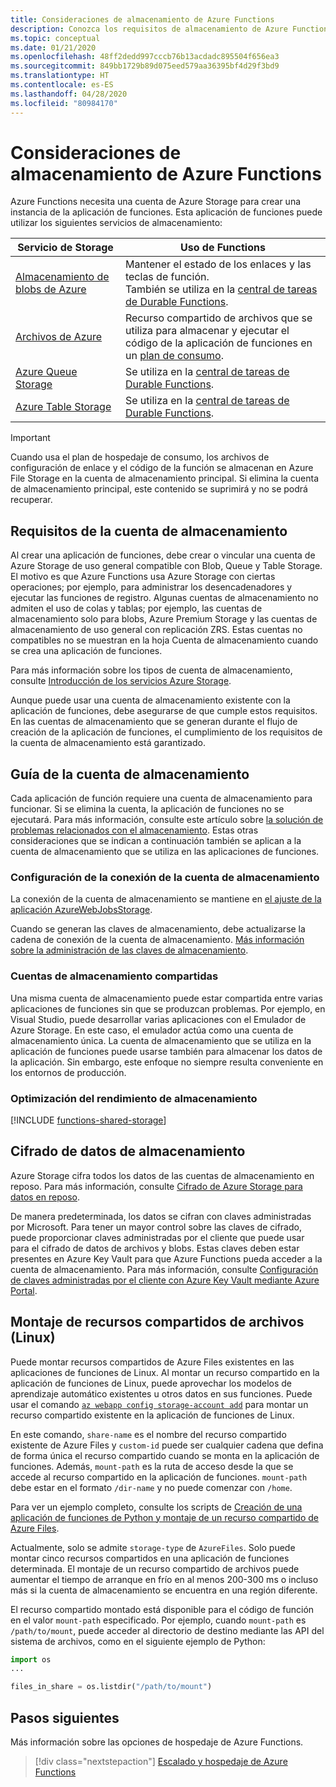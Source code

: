 ```yaml
---
title: Consideraciones de almacenamiento de Azure Functions
description: Conozca los requisitos de almacenamiento de Azure Functions y aprenda a cifrar los datos almacenados.
ms.topic: conceptual
ms.date: 01/21/2020
ms.openlocfilehash: 48ff2dedd997cccb76b13acdadc895504f656ea3
ms.sourcegitcommit: 849bb1729b89d075eed579aa36395bf4d29f3bd9
ms.translationtype: HT
ms.contentlocale: es-ES
ms.lasthandoff: 04/28/2020
ms.locfileid: "80984170"
---
```

# <a name="storage-considerations-for-azure-functions"></a>Consideraciones de almacenamiento de Azure Functions

Azure Functions necesita una cuenta de Azure Storage para crear una instancia de la aplicación de funciones. Esta aplicación de funciones puede utilizar los siguientes servicios de almacenamiento:


|Servicio de Storage  | Uso de Functions  |
|---------|---------|
| [Almacenamiento de blobs de Azure](../storage/blobs/storage-blobs-introduction.md)     | Mantener el estado de los enlaces y las teclas de función.  <br/>También se utiliza en la [central de tareas de Durable Functions](durable/durable-functions-task-hubs.md). |
| [Archivos de Azure](../storage/files/storage-files-introduction.md)  | Recurso compartido de archivos que se utiliza para almacenar y ejecutar el código de la aplicación de funciones en un [plan de consumo](functions-scale.md#consumption-plan). |
| [Azure Queue Storage](../storage/queues/storage-queues-introduction.md)     | Se utiliza en la [central de tareas de Durable Functions](durable/durable-functions-task-hubs.md).   |
| [Azure Table Storage](../storage/tables/table-storage-overview.md)  |  Se utiliza en la [central de tareas de Durable Functions](durable/durable-functions-task-hubs.md).       |

> [!IMPORTANT]
> Cuando usa el plan de hospedaje de consumo, los archivos de configuración de enlace y el código de la función se almacenan en Azure File Storage en la cuenta de almacenamiento principal. Si elimina la cuenta de almacenamiento principal, este contenido se suprimirá y no se podrá recuperar.

## <a name="storage-account-requirements"></a>Requisitos de la cuenta de almacenamiento

Al crear una aplicación de funciones, debe crear o vincular una cuenta de Azure Storage de uso general compatible con Blob, Queue y Table Storage. El motivo es que Azure Functions usa Azure Storage con ciertas operaciones; por ejemplo, para administrar los desencadenadores y ejecutar las funciones de registro. Algunas cuentas de almacenamiento no admiten el uso de colas y tablas; por ejemplo, las cuentas de almacenamiento solo para blobs, Azure Premium Storage y las cuentas de almacenamiento de uso general con replicación ZRS. Estas cuentas no compatibles no se muestran en la hoja Cuenta de almacenamiento cuando se crea una aplicación de funciones.

Para más información sobre los tipos de cuenta de almacenamiento, consulte [Introducción de los servicios Azure Storage](../storage/common/storage-introduction.md#core-storage-services). 

Aunque puede usar una cuenta de almacenamiento existente con la aplicación de funciones, debe asegurarse de que cumple estos requisitos. En las cuentas de almacenamiento que se generan durante el flujo de creación de la aplicación de funciones, el cumplimiento de los requisitos de la cuenta de almacenamiento está garantizado.  

## <a name="storage-account-guidance"></a>Guía de la cuenta de almacenamiento

Cada aplicación de función requiere una cuenta de almacenamiento para funcionar. Si se elimina la cuenta, la aplicación de funciones no se ejecutará. Para más información, consulte este artículo sobre [la solución de problemas relacionados con el almacenamiento](functions-recover-storage-account.md). Estas otras consideraciones que se indican a continuación también se aplican a la cuenta de almacenamiento que se utiliza en las aplicaciones de funciones.

### <a name="storage-account-connection-setting"></a>Configuración de la conexión de la cuenta de almacenamiento

La conexión de la cuenta de almacenamiento se mantiene en [el ajuste de la aplicación AzureWebJobsStorage](./functions-app-settings.md#azurewebjobsstorage). 

Cuando se generan las claves de almacenamiento, debe actualizarse la cadena de conexión de la cuenta de almacenamiento. [Más información sobre la administración de las claves de almacenamiento](https://docs.microsoft.com/azure/storage/common/storage-create-storage-account).

### <a name="shared-storage-accounts"></a>Cuentas de almacenamiento compartidas

Una misma cuenta de almacenamiento puede estar compartida entre varias aplicaciones de funciones sin que se produzcan problemas. Por ejemplo, en Visual Studio, puede desarrollar varias aplicaciones con el Emulador de Azure Storage. En este caso, el emulador actúa como una cuenta de almacenamiento única. La cuenta de almacenamiento que se utiliza en la aplicación de funciones puede usarse también para almacenar los datos de la aplicación. Sin embargo, este enfoque no siempre resulta conveniente en los entornos de producción.

### <a name="optimize-storage-performance"></a>Optimización del rendimiento de almacenamiento

[!INCLUDE [functions-shared-storage](../../includes/functions-shared-storage.md)]

## <a name="storage-data-encryption"></a>Cifrado de datos de almacenamiento

Azure Storage cifra todos los datos de las cuentas de almacenamiento en reposo. Para más información, consulte [Cifrado de Azure Storage para datos en reposo](../storage/common/storage-service-encryption.md).

De manera predeterminada, los datos se cifran con claves administradas por Microsoft. Para tener un mayor control sobre las claves de cifrado, puede proporcionar claves administradas por el cliente que puede usar para el cifrado de datos de archivos y blobs. Estas claves deben estar presentes en Azure Key Vault para que Azure Functions pueda acceder a la cuenta de almacenamiento. Para más información, consulte [Configuración de claves administradas por el cliente con Azure Key Vault mediante Azure Portal](../storage/common/storage-encryption-keys-portal.md).  

## <a name="mount-file-shares-linux"></a>Montaje de recursos compartidos de archivos (Linux)

Puede montar recursos compartidos de Azure Files existentes en las aplicaciones de funciones de Linux. Al montar un recurso compartido en la aplicación de funciones de Linux, puede aprovechar los modelos de aprendizaje automático existentes u otros datos en sus funciones. Puede usar el comando [`az webapp config storage-account add`](/cli/azure/webapp/config/storage-account#az-webapp-config-storage-account-add) para montar un recurso compartido existente en la aplicación de funciones de Linux. 

En este comando, `share-name` es el nombre del recurso compartido existente de Azure Files y `custom-id` puede ser cualquier cadena que defina de forma única el recurso compartido cuando se monta en la aplicación de funciones. Además, `mount-path` es la ruta de acceso desde la que se accede al recurso compartido en la aplicación de funciones. `mount-path` debe estar en el formato `/dir-name` y no puede comenzar con `/home`.

Para ver un ejemplo completo, consulte los scripts de [Creación de una aplicación de funciones de Python y montaje de un recurso compartido de Azure Files](scripts/functions-cli-mount-files-storage-linux.md). 

Actualmente, solo se admite `storage-type` de `AzureFiles`. Solo puede montar cinco recursos compartidos en una aplicación de funciones determinada. El montaje de un recurso compartido de archivos puede aumentar el tiempo de arranque en frío en al menos 200-300 ms o incluso más si la cuenta de almacenamiento se encuentra en una región diferente.

El recurso compartido montado está disponible para el código de función en el valor `mount-path` especificado. Por ejemplo, cuando `mount-path` es `/path/to/mount`, puede acceder al directorio de destino mediante las API del sistema de archivos, como en el siguiente ejemplo de Python:

```python
import os
...

files_in_share = os.listdir("/path/to/mount")
```

## <a name="next-steps"></a>Pasos siguientes

Más información sobre las opciones de hospedaje de Azure Functions.

> [!div class="nextstepaction"]
> [Escalado y hospedaje de Azure Functions](functions-scale.md)


